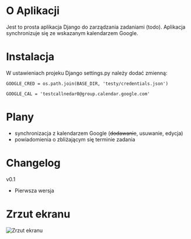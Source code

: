 # O Aplikacji

Jest to prosta aplikacja Django do zarządzania zadaniami (todo). Aplikacja synchronizuje się ze wskazanym kalendarzem Google.


# Instalacja

W ustawieniach projeku Django settings.py należy dodać zmienną:

```GOOGLE_CRED = os.path.join(BASE_DIR, 'testy/credentials.json')```

```GOOGLE_CAL = 'testcallnedar0@group.calendar.google.com'```


# Plany
- synchronizacja z kalendarzem Google (~~dodawanie~~, usuwanie, edycja)
- powiadomienia o zbliżającym się terminie zadania


# Changelog

v0.1 
  - Pierwsza wersja


# Zrzut ekranu
![Zrzut ekranu](https://github.com/artekw/django_todoapp/blob/master/assets/screen.png)
